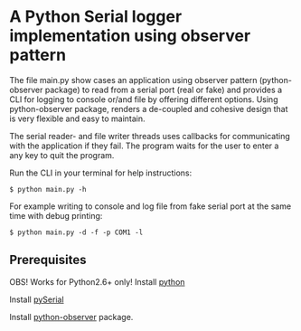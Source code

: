# A Python Serial logger implementation using observer pattern
The file main.py show cases an application using observer pattern (python-observer package) to
read from a serial port (real or fake) and provides a CLI for logging to console or/and file by offering
different options. Using python-observer package, renders a de-coupled and cohesive design that is very
flexible and easy to maintain.

The serial reader- and file writer threads uses callbacks for communicating with the application
if they fail. The program waits for the user to enter a any key to quit the program.

Run the CLI in your terminal for help instructions:
```console
$ python main.py -h
```

For example writing to console and log file from fake serial port at the same time with debug printing:
```console
$ python main.py -d -f -p COM1 -l
```

## Prerequisites

OBS! Works for Python2.6+ only!
Install [python](https://www.python.org/downloads/)

Install [pySerial](https://github.com/pyserial/pyserial/blob/master/documentation/pyserial.rst)

Install [python-observer](https://github.com/FrederikBjorne/python-observer) package.
